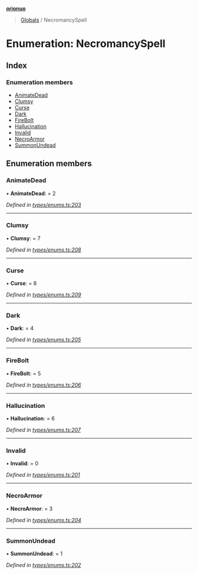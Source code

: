**[orionuo](../README.md)**

> [Globals](../globals.md) / NecromancySpell

# Enumeration: NecromancySpell

## Index

### Enumeration members

* [AnimateDead](necromancyspell.md#animatedead)
* [Clumsy](necromancyspell.md#clumsy)
* [Curse](necromancyspell.md#curse)
* [Dark](necromancyspell.md#dark)
* [FireBolt](necromancyspell.md#firebolt)
* [Hallucination](necromancyspell.md#hallucination)
* [Invalid](necromancyspell.md#invalid)
* [NecroArmor](necromancyspell.md#necroarmor)
* [SummonUndead](necromancyspell.md#summonundead)

## Enumeration members

### AnimateDead

•  **AnimateDead**:  = 2

*Defined in [types/enums.ts:203](https://github.com/msviha/orionuo/blob/9d75b1e/src/types/enums.ts#L203)*

___

### Clumsy

•  **Clumsy**:  = 7

*Defined in [types/enums.ts:208](https://github.com/msviha/orionuo/blob/9d75b1e/src/types/enums.ts#L208)*

___

### Curse

•  **Curse**:  = 8

*Defined in [types/enums.ts:209](https://github.com/msviha/orionuo/blob/9d75b1e/src/types/enums.ts#L209)*

___

### Dark

•  **Dark**:  = 4

*Defined in [types/enums.ts:205](https://github.com/msviha/orionuo/blob/9d75b1e/src/types/enums.ts#L205)*

___

### FireBolt

•  **FireBolt**:  = 5

*Defined in [types/enums.ts:206](https://github.com/msviha/orionuo/blob/9d75b1e/src/types/enums.ts#L206)*

___

### Hallucination

•  **Hallucination**:  = 6

*Defined in [types/enums.ts:207](https://github.com/msviha/orionuo/blob/9d75b1e/src/types/enums.ts#L207)*

___

### Invalid

•  **Invalid**:  = 0

*Defined in [types/enums.ts:201](https://github.com/msviha/orionuo/blob/9d75b1e/src/types/enums.ts#L201)*

___

### NecroArmor

•  **NecroArmor**:  = 3

*Defined in [types/enums.ts:204](https://github.com/msviha/orionuo/blob/9d75b1e/src/types/enums.ts#L204)*

___

### SummonUndead

•  **SummonUndead**:  = 1

*Defined in [types/enums.ts:202](https://github.com/msviha/orionuo/blob/9d75b1e/src/types/enums.ts#L202)*
